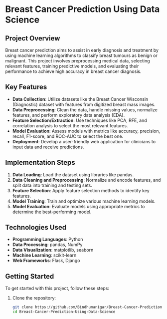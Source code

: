 # Breast Cancer Prediction Using Data Science

## Project Overview
Breast cancer prediction aims to assist in early diagnosis and treatment by using machine learning algorithms to classify breast tumours as benign or malignant. This project involves preprocessing medical data, selecting relevant features, training predictive models, and evaluating their performance to achieve high accuracy in breast cancer diagnosis.

## Key Features
- **Data Collection**: Utilize datasets like the Breast Cancer Wisconsin (Diagnostic) dataset with features from digitized breast mass images.
- **Data Preprocessing**: Clean the data, handle missing values, normalize features, and perform exploratory data analysis (EDA).
- **Feature Selection/Extraction**: Use techniques like PCA, RFE, and correlation analysis to select the most relevant features.
- **Model Evaluation**: Assess models with metrics like accuracy, precision, recall, F1-score, and ROC-AUC to select the best one.
- **Deployment**: Develop a user-friendly web application for clinicians to input data and receive predictions.

## Implementation Steps
1. **Data Loading**: Load the dataset using libraries like pandas.
2. **Data Cleaning and Preprocessing**: Normalize and encode features, and split data into training and testing sets.
3. **Feature Selection**: Apply feature selection methods to identify key features.
4. **Model Training**: Train and optimize various machine learning models.
5. **Model Evaluation**: Evaluate models using appropriate metrics to determine the best-performing model.


## Technologies Used
- **Programming Languages**: Python
- **Data Processing**: pandas, NumPy
- **Data Visualization**: matplotlib, seaborn
- **Machine Learning**: scikit-learn
- **Web Frameworks**: Flask, Django

## Getting Started
To get started with this project, follow these steps:

1. Clone the repository:
   ```bash
   git clone https://github.com/Bindhumanigar/Breast-Cancer-Prediction-Using-Data-Science.git
   cd Breast-Cancer-Prediction-Using-Data-Science
